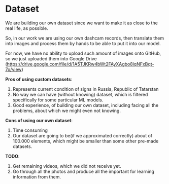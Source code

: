 # Dataset

We are building our own dataset since we want to make it as close to the real life, as possible.  

So, in our work we are using our own dashcam records, then translate them into images and process them by hands to be able to put it into our model.  

For now, we have no ability to upload such amount of images onto GitHub, so we just uploaded them into Google Drive (https://drive.google.com/file/d/1A5TJKRw4bWt2FAyXAgbo8iqNFxBqt-7o/view)  

**Pros of using custom datasets**:  
1) Represents current condition of signs in Russia, Republic of Tatarstan
2) No way we can have (without knowing) dataset, which is filtered specifically for some particular ML models.
3) Good experience, of building our own dataset, including facing all the problems, about which we might even not knowing.

**Cons of using our own dataset**:
1) Time consuming
2) Our dataset are going to be(if we approximated correctly) about of 100.000 elements, which might be smaller than some other pre-made datasets.

**TODO**:
1) Get remaining videos, which we did not receive yet.
2) Go through all the photos and produce all the important for learning information from them.

